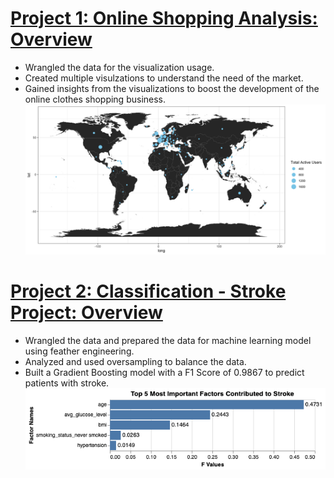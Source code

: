 

# [Project 1: Online Shopping Analysis: Overview](https://rpubs.com/Spencer_Guo/847118)
* Wrangled the data for the visualization usage.
* Created multiple visulzations to understand the need of the market.
* Gained insights from the visualizations to boost the development of the online clothes shopping business.
![](/images/Online_Shopping.png)


# [Project 2: Classification - Stroke Project: Overview](https://colab.research.google.com/drive/1fvCEjlYYQlgbRZV9JKjSvAytXJnGRJfA#scrollTo=eZYut9jzKRhO)
* Wrangled the data and prepared the data for machine learning model using feather engineering.
* Analyzed and used oversampling to balance the data.
* Built a Gradient Boosting model with a F1 Score of 0.9867 to predict patients with stroke.
![](/images/Stroke_Insights.png)


